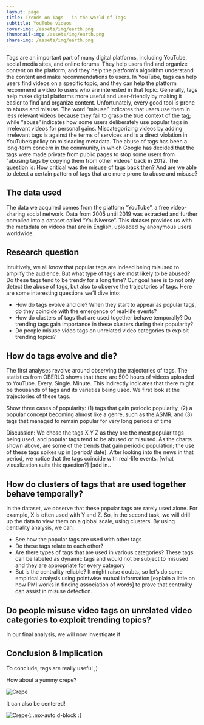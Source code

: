 ```yaml
---
layout: page
title: Trends on Tags - in the world of Tags
subtitle: YouTube videos
cover-img: /assets/img/earth.png
thumbnail-img: /assets/img/earth.png
share-img: /assets/img/earth.png
---
```


Tags are an important part of many digital platforms, including YouTube, social media sites, and online forums. They help users find and organize content on the platform, and they help the platform's algorithm understand the content and make recommendations to users. In YouTube, tags can help users find videos on a specific topic, and they can help the platform recommend a video to users who are interested in that topic. Generally, tags help make digital platforms more useful and user-friendly by making it easier to find and organize content.
Unfortunately, every good tool is prone to abuse and misuse. The word “misuse” indicates that users use them in less relevant videos because they fail to grasp the true context of the tag; while “abuse” indicates how some users deliberately use popular tags in irrelevant videos for personal gains.  Miscategorizing videos by adding irrelevant tags is against the terms of services and is a direct violation in YouTube’s policy on misleading metadata. The abuse of tags has been a long-term concern in the community, in which Google has decided that the tags were made private from public pages to stop some users from “abusing tags by copying them from other videos” back in 2012. The question is: How critical was the misuse of tags back then? And are we able to detect a certain pattern of tags that are more prone to abuse and misuse? 

## The data used

The data we acquired comes from the platform “YouTube”, a free video-sharing social network. Data from 2005 until 2019 was extracted and further compiled into a dataset called “YouNiverse”. This dataset provides us with the metadata on videos that are in English, uploaded by anonymous users worldwide.


## Research question 

Intuitively, we all know that popular tags are indeed being misused to amplify the audience. But what type of tags are most likely to be abused? Do these tags tend to be trendy for a long time? Our goal here is to not only detect the abuse of tags, but also to observe the trajectories of tags. 
Here are some interesting questions we’ll dive into:
- How do tags evolve and die? When they start to appear as popular tags, do they coincide with the emergence of real-life events?
- How do clusters of tags that are used together behave temporally? Do trending tags gain importance in these clusters during their popularity?
- Do people misuse video tags on unrelated video categories to exploit trending topics?


## How do tags evolve and die?

The first analyses revolve around observing the trajectories of tags. The statistics from OBERLO shows that there are 500 hours of videos uploaded to YouTube. Every. Single. Minute. This indirectly indicates that there might be thousands of tags and its varieties being used. We first look at the trajectories of these tags.

Show three cases of popularity: 
(1) tags that gain periodic popularity, 
(2) a popular concept becoming almost like a genre, such as the ASMR, and 
(3) tags that managed to remain popular for very long periods of time 


Discussion:
We chose the tags X Y Z as they are the most popular tags being used, and popular tags tend to be abused or misused. As the charts shown above, are some of the trends that gain periodic population; the use of these tags spikes up in [period/ date]. After looking into the news in that period, we notice that the tags coincide with real-life events. 
[what visualization suits this question?]
[add in..


## How do clusters of tags that are used together behave temporally? 


In the dataset, we observe that these popular tags are rarely used alone. For example, X is often used with Y and Z. So, in the second task, we will drill up the data to view them on a global scale, using clusters. 
By using centrality analysis, we can:
- See how the popular tags are used with other tags
- Do these tags relate to each other? 
- Are there types of tags that are used in various categories? These tags can be labeled as dynamic tags and would not be subject to misused and they are appropriate for every category
- But is the centrality reliable? It might raise doubts, so let’s do some empirical analysis using pointwise mutual information [explain a little on how PMI works in finding association of words] to prove that centrality can assist in misuse detection. 


## Do people misuse video tags on unrelated video categories to exploit trending topics?

In our final analysis, we will now investigate if 


## Conclusion & Implication

To conclude, tags are really useful ;)


How about a yummy crepe?

![Crepe](https://s3-media3.fl.yelpcdn.com/bphoto/cQ1Yoa75m2yUFFbY2xwuqw/348s.jpg)

It can also be centered!

![Crepe](https://s3-media3.fl.yelpcdn.com/bphoto/cQ1Yoa75m2yUFFbY2xwuqw/348s.jpg){: .mx-auto.d-block :}


